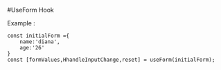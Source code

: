 #UseForm Hook

Example :
```
const initialForm ={
    name:'diana',
    age:'26'
}
const [formValues,HhandleInputChange,reset] = useForm(initialForm);


